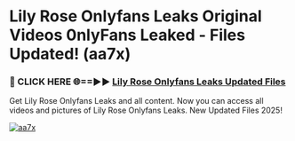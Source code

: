 # Lily Rose Onlyfans Leaks Original Videos 0nlyFans Leaked - Files Updated! (aa7x)

<h3>🔴 CLICK HERE 🌐==►► <a href="https://tinyurl.com/2jnfzry5" rel="nofollow">Lily Rose Onlyfans Leaks Updated Files</a></h3>

Get Lily Rose Onlyfans Leaks and all content. Now you can access all videos and pictures of Lily Rose Onlyfans Leaks. New Updated Files 2025!

[![aa7x](https://i.imgur.com/GyGTBgg.gif)](https://tinyurl.com/2jnfzry5)
